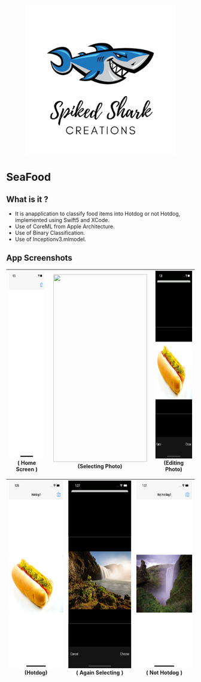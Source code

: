 <p align="center">
    <img src="Documentation/Logo.png" height="400">
</p>

# SeaFood

## What is it ?

* It is anapplication to classify food items into Hotdog or not Hotdog, implemented using Swift5 and XCode. 
* Use of CoreML from Apple Architecture.
* Use of Binary Classification. 
* Use of Inceptionv3.mlmodel.


## App Screenshots

 | <img src="Documentation/1.png" width="250" height="500"> ( Home Screen ) | <img src="Documentation/2.png" width="250" height="500"> (Selecting Photo) | <img src="Documentation/3.png" width="250" height="500"> (Editing Photo)|
 |:---:|:---:|:---:|
 
 |<img src="Documentation/4.png" width="250" height="500"> (Hotdog) |<img src="Documentation/5.png" width="250" height="500"> ( Again Selecting ) |<img src="Documentation/6.png" width="250" height="500"> ( Not Hotdog ) | 
 |:---:|:---:|:---:|
 

